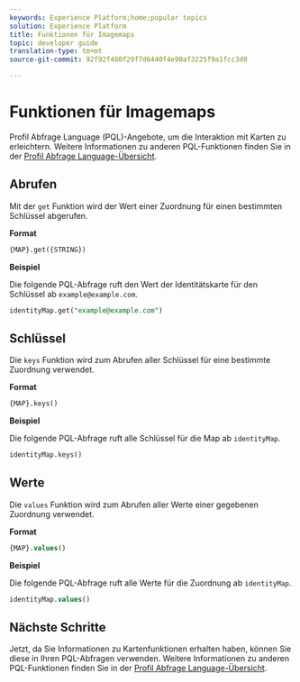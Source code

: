 ```yaml
---
keywords: Experience Platform;home;popular topics
solution: Experience Platform
title: Funktionen für Imagemaps
topic: developer guide
translation-type: tm+mt
source-git-commit: 92f92f480f29f7d6440f4e90af3225f9a1fcc3d0

---
```



# Funktionen für Imagemaps

Profil Abfrage Language (PQL)-Angebote, um die Interaktion mit Karten zu erleichtern. Weitere Informationen zu anderen PQL-Funktionen finden Sie in der [Profil Abfrage Language-Übersicht](./overview.md).

## Abrufen

Mit der `get` Funktion wird der Wert einer Zuordnung für einen bestimmten Schlüssel abgerufen.

**Format**

```sql
{MAP}.get({STRING})
```

**Beispiel**

Die folgende PQL-Abfrage ruft den Wert der Identitätskarte für den Schlüssel ab `example@example.com`.

```sql
identityMap.get("example@example.com")
```

## Schlüssel

Die `keys` Funktion wird zum Abrufen aller Schlüssel für eine bestimmte Zuordnung verwendet.

**Format**

```sql
{MAP}.keys()
```

**Beispiel**

Die folgende PQL-Abfrage ruft alle Schlüssel für die Map ab `identityMap`.

```sql
identityMap.keys()
```

## Werte

Die `values` Funktion wird zum Abrufen aller Werte einer gegebenen Zuordnung verwendet.

**Format**

```sql
{MAP}.values()
```

**Beispiel**

Die folgende PQL-Abfrage ruft alle Werte für die Zuordnung ab `identityMap`.

```sql
identityMap.values()
```

## Nächste Schritte

Jetzt, da Sie Informationen zu Kartenfunktionen erhalten haben, können Sie diese in Ihren PQL-Abfragen verwenden. Weitere Informationen zu anderen PQL-Funktionen finden Sie in der [Profil Abfrage Language-Übersicht](./overview.md).
